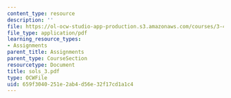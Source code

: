 ```yaml
---
content_type: resource
description: ''
file: https://ol-ocw-studio-app-production.s3.amazonaws.com/courses/3-45-magnetic-materials-spring-2004/659f3040251e2ab4d56e32f17cd1a1c4_sols_3.pdf
file_type: application/pdf
learning_resource_types:
- Assignments
parent_title: Assignments
parent_type: CourseSection
resourcetype: Document
title: sols_3.pdf
type: OCWFile
uid: 659f3040-251e-2ab4-d56e-32f17cd1a1c4
---
```

